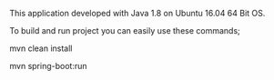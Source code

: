 This application developed with Java 1.8 on Ubuntu 16.04 64 Bit OS.

To build and run project you can easily use these commands;

mvn clean install

mvn spring-boot:run
